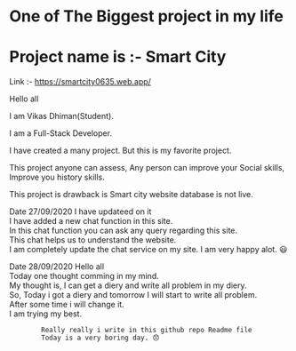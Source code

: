 # One of The Biggest project in my life

# Project name is :- Smart City

Link :- https://smartcity0635.web.app/

Hello all

I am Vikas Dhiman(Student).

I am a Full-Stack Developer.

I have created a many project. But this is my favorite project.

This project anyone can assess, Any person can improve your Social skills, Improve you history skills.

This project is drawback is 
    Smart city website database is not live.

Date 27/09/2020 I have updateed on it <br>
              I have added a new chat function in this site. <br>
              In this chat function you can ask any query regarding this site. <br>
              This chat helps us to understand the website.<br>
              I am completely update the chat service on my site. I am very happy alot. :smiley:

Date 28/09/2020 
            Hello all<br>
            Today one thought comming in my mind.<br>
                My thought is, I can get a diery and write all problem in my diery.<br>
            So, Today i got a diery and tomorrow I will start to write all problem. <br>
            After some time i will change it.<br>
            I am trying my best.<br>
            
            
            Really really i write in this github repo Readme file 
            Today is a very boring day. 😞
